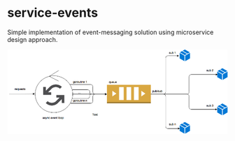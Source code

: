 # service-events
Simple implementation of event-messaging solution using microservice design approach.

![alt text](https://raw.githubusercontent.com/0xHEXSPEAK/service-events/master/service-events.png)
